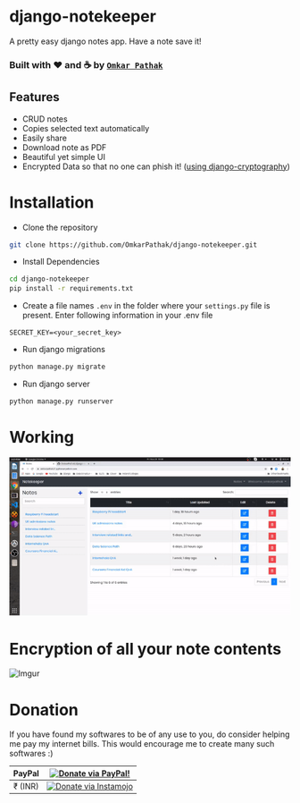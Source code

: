 # django-notekeeper
A pretty easy django notes app. Have a note save it!

### Built with :heart: and :coffee: by [`Omkar Pathak`](http://www.omkarpathak.in/)

## Features

- CRUD notes
- Copies selected text automatically
- Easily share
- Download note as PDF
- Beautiful yet simple UI
- Encrypted Data so that no one can phish it! ([using django-cryptography](https://github.com/georgemarshall/django-cryptography))

# Installation

- Clone the repository

```bash
git clone https://github.com/OmkarPathak/django-notekeeper.git
```

- Install Dependencies

```bash
cd django-notekeeper
pip install -r requirements.txt
```

- Create a file names `.env` in the folder where your `settings.py` file is present. Enter following information in your .env file

```
SECRET_KEY=<your_secret_key>
```

- Run django migrations

```bash
python manage.py migrate
```

- Run django server

```bash
python manage.py runserver
```

# Working

![working](results/working.gif)

# Encryption of all your note contents

![Imgur](https://i.imgur.com/aADlcho.png)

# Donation

If you have found my softwares to be of any use to you, do consider helping me pay my internet bills. This would encourage me to create many such softwares :)

| PayPal | <a href="https://paypal.me/omkarpathak27" target="_blank"><img src="https://www.paypalobjects.com/webstatic/mktg/logo/AM_mc_vs_dc_ae.jpg" alt="Donate via PayPal!" title="Donate via PayPal!" /></a> |
|:-------------------------------------------:|:-------------------------------------------------------------:|
| ₹ (INR)  | <a href="https://www.instamojo.com/@omkarpathak/" target="_blank"><img src="https://www.soldermall.com/images/pic-online-payment.jpg" alt="Donate via Instamojo" title="Donate via instamojo" /></a> |
